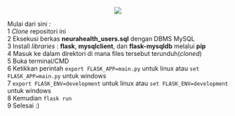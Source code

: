 <p align="center">
  <img src="https://www3.assets.heroku.com/assets/home/hero/focus-647c57d2effb7d2dfb5871161afab3cf097de6339c02e85d84ea14747800fcb0.png">
</p>

Mulai dari sini :<br>
1 <i>Clone</i> repositori ini<br>
2 Eksekusi berkas <b>neurahealth_users.sql</b> dengan DBMS MySQL<br>
3 Install <i>libraries</i> : <b>flask</b>, <b>mysqlclient</b>, dan <b>flask-mysqldb</b> melalui <b>pip</b><br>
4 Masuk ke dalam direktori di mana files tersebut terunduh(<i>cloned</i>)<br>
5 Buka terminal/CMD<br>
6 Ketikkan perintah ```export FLASK_APP=main.py``` untuk linux atau ```set FLASK_APP=main.py``` untuk windows<br>
7 ```export FLASK_ENV=development``` untuk linux atau ```set FLASK_ENV=development``` untuk windows<br>
8 Kemudian ```flask run```<br>
9 Selesai :)
